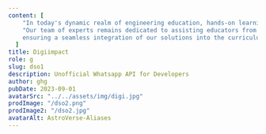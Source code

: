 ```yaml
---
content: [
    "In today's dynamic realm of engineering education, hands-on learning stands as a cornerstone for fostering innovation and expertise. At Digiimpact, we're dedicated to revolutionizing this educational journey by offering bespoke solutions for engineering colleges and technical schools. Our commitment lies in empowering the next generation of engineers through state-of-the-art customized electrical and electronic workbenches.We recognize the pivotal role educators play in shaping the future of engineering. That's why we offer comprehensive training and support to faculty members, empowering them to effectively leverage our technology in their teaching methodologies",
    "Our team of experts remains dedicated to assisting educators from initial setup to ongoing maintenance,
    ensuring a seamless integration of our solutions into the curriculum",
  ]
title: Digiimpact
role: g
slug: dso1
description: Unofficial Whatsapp API for Developers
author: ghg
pubDate: 2023-09-01
avatarSrc: "../../assets/img/digi.jpg"
prodImage: "/dso2.png"
prodImage2: "/dso2.jpg"
avatarAlt: AstroVerse-Aliases
---
```

